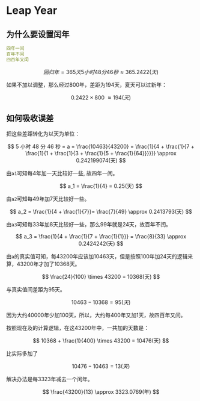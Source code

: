 # Leap Year

## 为什么要设置闰年

```yaml
四年一闰
百年不闰
四百年又闰
```

$$
回归年 = 365 天 5 小时 48 分 46 秒 \approx 365.2422(天)
$$

如果不加以调整，那么经过800年，差距为194天，夏天可以过新年：

$$
0.2422 \times 800 \ \approx 194(天)
$$

## 如何吸收误差

把这些差距转化为以天为单位：

$$
5 小时 48 分 46 秒 = a = \frac{10463}{43200} = \frac{1}{4 + \frac{1}{7 + \frac{1}{1 + \frac{1}{3 + \frac{1}{5 + \frac{1}{64}}}}}} \approx 0.242199074(天)
$$

由`a1`可知每4年加一天比较好一些, 故四年一闰。

$$
a_1 = \frac{1}{4} = 0.25(天)
$$

由`a2`可知每49年加7天比较好一些。 

$$
a_2 = \frac{1}{4 + \frac{1}{7}}= \frac{7}{49} \approx 0.2413793(天)
$$

由`a3`可知每33年加8天比较好一些，那么99年就是24天，故百年不闰。

$$
a_3 = \frac{1}{4 + \frac{1}{7 + \frac{1}{1}}} = \frac{8}{33} \approx 0.2424242(天)
$$

由`a`的真实值可知，每43200年应该加10463天，但是按照100年加24天的逻辑来算，43200年才加了10368天。

$$
\frac{24}{100} \times 43200 = 10368(天)
$$

与真实值间差距为95天。

$$
10463 - 10368 = 95(天)
$$

因为大约40000年少加100天，所以，大约每400年又加1天，故四百年又闰。

按照现在及的计算逻辑，在这43200年中，一共加的天数是：

$$
10368 + \frac{1}{400} \times 43200 = 10476(天)
$$

比实际多加了

$$
10476 - 10463 = 13(天)
$$

解决办法是每3323年减去一个闰年。

$$
\frac{43200}{13} \approx 3323.0769(年)
$$